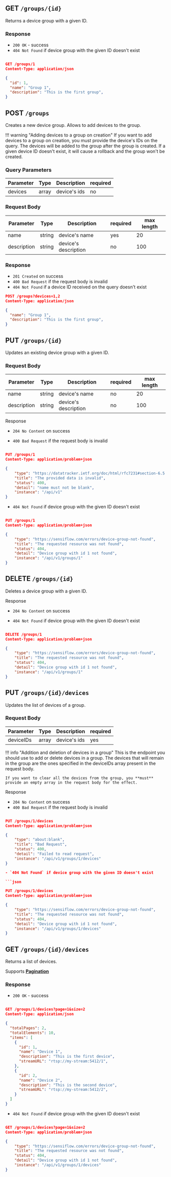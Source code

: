 ## GET `/groups/{id}`

Returns a device group with a given ID.

### Response

- `200 OK` - success
- `404 Not Found` if device group with the given ID doesn't exist

```json

GET /groups/1
Content-Type: application/json

{
  "id": 1,
  "name": "Group 1",
  "description": "This is the first group",
}

```

## POST `/groups`

Creates a new device group.
Allows to add devices to the group.

!!! warning "Adding devices to a group on creation"
    If you want to add devices to a group on creation, you must provide the device's IDs on the query. The devices will be added to the group after the group is created. If a given device ID doesn't exist, it will cause a rollback and the group won't be created.

### Query Parameters

| Parameter   | Type   | Description| required |
|-------------|--------|------------| -------- |
| devices     | array  | device's ids| no      |


### Request Body

| Parameter   | Type   | Description| required | max length |
|-------------|--------|------------| -------- | ---------- |
| name        | string | device's name | yes | 20 |
| description | string | device's description  | no | 100 |

### Response

- `201 Created` on success
- `400 Bad Request` if the request body is invalid
- `404 Not Found` if a device ID received on the query doesn't exist 

```json
POST /groups?devices=1,2
Content-Type: application/json

{
  "name": "Group 1",
  "description": "This is the first group",
}

```


## PUT `/groups/{id}`

Updates an existing device group with a given ID.

### Request Body

| Parameter   | Type   | Description| required | max length |
|-------------|--------|------------| -------- | ---------- |
| name        | string | device's name | no | 20 |
| description | string | device's description  | no | 100 |

Response

- `204 No Content` on success

- `400 Bad Request` if the request body is invalid

```json

PUT /groups/1
Content-Type: application/problem+json

{
    "type": "https://datatracker.ietf.org/doc/html/rfc7231#section-6.5.1",
    "title": "The provided data is invalid",
    "status": 400,
    "detail": "name must not be blank",
    "instance": "/api/v1"
}
```

- `404 Not Found` if device group with the given ID doesn't exist

```json

PUT /groups/1
Content-Type: application/problem+json

{
    "type": "https://sensiflow.com/errors/device-group-not-found",
    "title": "The requested resource was not found",
    "status": 404,
    "detail": "Device group with id 1 not found",
    "instance": "/api/v1/groups/1"
}
```

## DELETE `/groups/{id}`

Deletes a device group with a given ID.

Response

- `204 No Content` on success

- `404 Not Found` if device group with the given ID doesn't exist

```json

DELETE /groups/1
Content-Type: application/problem+json

{
    "type": "https://sensiflow.com/errors/device-group-not-found",
    "title": "The requested resource was not found",
    "status": 404,
    "detail": "Device group with id 1 not found",
    "instance": "/api/v1/groups/1"
}
```

## PUT `/groups/{id}/devices`
Updates the list of devices of a group.

### Request Body

| Parameter   | Type   | Description| required 
|-------------|--------|------------| -------- 
| deviceIDs        | array | device's ids | yes | 

!!! info "Addition and deletion of devices in a group"
    This is the endpoint you should use to add or delete devices in a group. The devices that will remain in the group are the ones specified in the deviceIDs array present in the request body. 
    
    If you want to clear all the devices from the group, you **must** provide an empty array in the request body for the effect.
    


Response

- `204 No Content` on success
- `400 Bad Request` if the request body is invalid

```json

PUT /groups/1/devices
Content-Type: application/problem+json

{
    "type": "about:blank",
    "title": "Bad Request",
    "status": 400,
    "detail": "Failed to read request",
    "instance": "/api/v1/groups/1/devices"
}

- `404 Not Found` if device group with the given ID doesn't exist

```json

PUT /groups/1/devices
Content-Type: application/problem+json

{
    "type": "https://sensiflow.com/errors/device-group-not-found",
    "title": "The requested resource was not found",
    "status": 404,
    "detail": "Device group with id 1 not found",
    "instance": "/api/v1/groups/1/devices"
}
```

## GET `/groups/{id}/devices`

Returns a list of devices.

Supports [**Pagination**](/api/reference#pagination)

### Response

- `200 OK` - success

```json

GET /groups/1/devices?page=1&size=2
Content-Type: application/json

{
  "totalPages": 2,
  "totalElements": 10,
  "items": [
    {
      "id": 1,
      "name": "Device 1",
      "description": "This is the first device",
      "streamURL": "rtsp://my-stream:5412/1",
    },
    {
      "id": 2,
      "name": "Device 2",
      "description": "This is the second device",
      "streamURL": "rtsp://my-stream:5412/2",
    }
  ]
}
```

-  `404 Not Found` if device group with the given ID doesn't exist

```json

GET /groups/1/devices?page=1&size=2
Content-Type: application/problem+json

{
    "type": "https://sensiflow.com/errors/device-group-not-found",
    "title": "The requested resource was not found",
    "status": 404,
    "detail": "Device group with id 1 not found",
    "instance": "/api/v1/groups/1/devices"
}
```